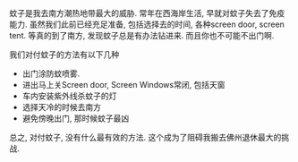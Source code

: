 
蚊子是我去南方潮热地带最大的威胁. 常年在西海岸生活, 早就对蚊子失去了免疫能力. 虽然我们此前已经充足准备, 包括选择去的时间, 各种screen door, screen tent. 等真的到了南方, 发现蚊子总是有办法钻进来. 而且你也不可能不出门啊. 

我们对付蚊子的方法有以下几种
- 出门涂防蚊喷雾. 
- 进出马上关Screen door, Screen Windows常闭, 包括天窗
- 车内安装紫外线杀蚊子的灯
- 选择天冷的时候去南方
- 避免傍晚出门, 那时候蚊子最凶

总之, 对付蚊子, 没有什么最有效的方法. 这个成为了阻碍我搬去佛州退休最大的挑战.